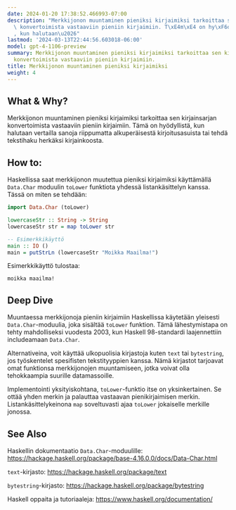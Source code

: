 ```yaml
---
date: 2024-01-20 17:38:52.466993-07:00
description: "Merkkijonon muuntaminen pieniksi kirjaimiksi tarkoittaa sen kirjainsarjan\
  \ konvertoimista vastaaviin pieniin kirjaimiin. T\xE4m\xE4 on hy\xF6dyllist\xE4\
  , kun halutaan\u2026"
lastmod: '2024-03-13T22:44:56.603018-06:00'
model: gpt-4-1106-preview
summary: Merkkijonon muuntaminen pieniksi kirjaimiksi tarkoittaa sen kirjainsarjan
  konvertoimista vastaaviin pieniin kirjaimiin.
title: Merkkijonon muuntaminen pieniksi kirjaimiksi
weight: 4
---
```


## What & Why?
Merkkijonon muuntaminen pieniksi kirjaimiksi tarkoittaa sen kirjainsarjan konvertoimista vastaaviin pieniin kirjaimiin. Tämä on hyödyllistä, kun halutaan vertailla sanoja riippumatta alkuperäisestä kirjoitusasuista tai tehdä tekstihaku herkäksi kirjainkoosta.

## How to:
Haskellissa saat merkkijonon muutettua pieniksi kirjaimiksi käyttämällä `Data.Char` moduulin `toLower` funktiota yhdessä listankäsittelyn kanssa. Tässä on miten se tehdään:

```haskell
import Data.Char (toLower)

lowercaseStr :: String -> String
lowercaseStr str = map toLower str

-- Esimerkkikäyttö
main :: IO ()
main = putStrLn (lowercaseStr "Moikka Maailma!")
```

Esimerkkikäyttö tulostaa:

```
moikka maailma!
```

## Deep Dive
Muuntaessa merkkijonoja pieniin kirjaimiin Haskellissa käytetään yleisesti `Data.Char`-moduulia, joka sisältää `toLower` funktion. Tämä lähestymistapa on tehty mahdolliseksi vuodesta 2003, kun Haskell 98-standardi laajennettiin includeamaan `Data.Char`.

Alternativeina, voit käyttää ulkopuolisia kirjastoja kuten `text` tai `bytestring`, jos työskentelet spesifisten tekstityyppien kanssa. Nämä kirjastot tarjoavat omat funktionsa merkkijonojen muuntamiseen, jotka voivat olla tehokkaampia suurille datamassoille.

Implementointi yksityiskohtana, `toLower`-funktio itse on yksinkertainen. Se ottää yhden merkin ja palauttaa vastaavan pienikirjaimisen merkin. Listankäsittelykeinona `map` soveltuvasti ajaa `toLower` jokaiselle merkille jonossa.

## See Also
Haskellin dokumentaatio `Data.Char`-moduulille: https://hackage.haskell.org/package/base-4.16.0.0/docs/Data-Char.html

`text`-kirjasto: https://hackage.haskell.org/package/text

`bytestring`-kirjasto: https://hackage.haskell.org/package/bytestring

Haskell oppaita ja tutoriaaleja: https://www.haskell.org/documentation/
